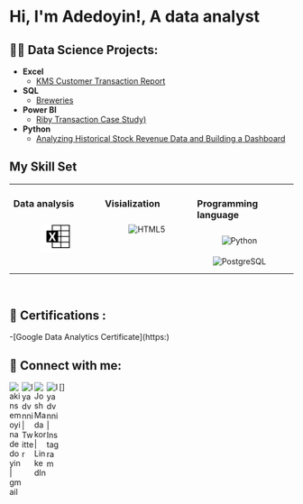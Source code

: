 <h1>Hi, I'm Adedoyin!, A data analyst </a></h1>

<h2>👨‍💻 Data Science Projects:</h2>

- <b>Excel </b>
  - [KMS Customer Transaction Report](https://github.com/Iyadvnni/First-Excel-Project_Dashboard)
- <b>SQL</b>
  - [Breweries](https://githu)
- <b>Power BI</b>
  - [Riby Transaction Case Study)](https://github.com/Iyadvnni/Riby-Hackaton-Case-Study-)
- <b> Python</b>
  - [Analyzing Historical Stock Revenue Data and Building a Dashboard](https://github.com/Iyadvnni/Analyzing-Historical-Stock-Revenue-Data-and-Building-a-Dashboard)

## My Skill Set  
<table><tr><td valign="top" width="33%">

### Data analysis 
<div align="center">  
<img style="margin: 10px" src="https://github.com/microsoft/PowerBI-Icons/blob/main/PNG/Excel-Workbook.png" alt="HTML5" height="50" />     
</div>

</td><td valign="top" width="33%">

### Visialization 
<div align="center">  
<img style="margin: 10px" src="https://github.com/microsoft/PowerBI-Icons/blob/main/PNG/Power-BI.png" alt="HTML5" height="50" />     
</div>

</td><td valign="top" width="33%">


### Programming language  
<div align="center">   
<img style="margin: 10px" src="https://profilinator.rishav.dev/skills-assets/python-original.svg" alt="Python" height="50" />   
  
<img style="margin: 10px" src="https://profilinator.rishav.dev/skills-assets/postgresql-original-wordmark.svg" alt="PostgreSQL" height="50" />  
</div>

</td><td valign="top" width="34%">

 </td></tr></table> 

<br/>  


<h2>📑 Certifications :</h2>
-[Google Data Analytics Certificate](https:)

<h2> 🤳 Connect with me:</h2>

[<img align="left" alt="akinsemoyinadedoyin | gmail" width="22px" src="https://cdn.jsdelivr.net/npm/simple-icons@v3/icons/gmail.svg" />]
[<img align="left" alt="Iyadvnni | Twitter" width="22px" src="https://cdn.jsdelivr.net/npm/simple-icons@v3/icons/twitter.svg" />][twitter]
[<img align="left" alt="JoshMadakor | LinkedIn" width="22px" src="https://cdn.jsdelivr.net/npm/simple-icons@v3/icons/linkedin.svg" />][linkedin]
[<img align="left" alt="Iyadvnni | Instagram" width="22px" src="https://cdn.jsdelivr.net/npm/simple-icons@v3/icons/instagram.svg" />][instagram]

[twitter]: https://twitter.com/iyadvnni
[instagram]: https://www.instagram.com/iyadvnni/
[linkedin]: https://linkedin.com/in/adedoyin-Akinsemoyin

<!--
**Iyadvnni/Iyadvnni** is a ✨ _special_ ✨ repository because its `README.md` (this file) appears on your GitHub profile.

Here are some ideas to get you started:

- 🔭 I’m currently working on ...
- 🌱 I’m currently learning ...
- 👯 I’m looking to collaborate on ...
- 🤔 I’m looking for help with ...
- 💬 Ask me about ...
- 📫 How to reach me: ...
- 😄 Pronouns: ...
- ⚡ Fun fact: ...
-->
